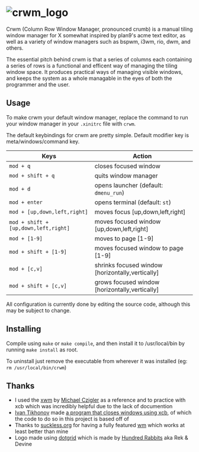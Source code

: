 # ![crwm_logo](https://user-images.githubusercontent.com/20104594/206676265-f699dbf5-7252-4c0f-9e55-e815089ea7b9.svg)

Crwm (Column Row Window Manager, pronounced crumb) is a manual tiling window manager for X somewhat inspired by plan9's acme text editor, as well as a variety of window managers such as bspwm, i3wm, rio, dwm, and others.

The essential pitch behind crwm is that a series of columns each containing a series of rows is a functional and efficent way of managing the tiling window space. It produces practical ways of managing visible windows, and keeps the system as a whole managable in the eyes of both the programmer and the user.

## Usage

To make crwm your default window manager, replace the command to run your window manager in your `.xinitrc` file with `crwm`.

The default keybindings for crwm are pretty simple. Default modifier key is meta/windows/command key.

| Keys | Action |
| --- | --- |
| `mod + q` | closes focused window
| `mod + shift + q` | quits window manager
| `mod + d` | opens launcher (default: `dmenu_run`)
| `mod + enter` | opens terminal (default: `st`)
| `mod + [up,down,left,right]` | moves focus [up,down,left,right]
| `mod + shift + [up,down,left,right]` | moves focused window [up,down,left,right]
| `mod + [1-9]` | moves to page [1-9]
| `mod + shift + [1-9]` | moves focused window to page [1-9]
| `mod + [c,v]` | shrinks focused window [horizontally,vertically]
| `mod + shift + [c,v]` | grows focused window [horizontally,vertically]

All configuration is currently done by editing the source code, although this may be subject to change.

## Installing

Compile using `make` or `make compile`, and then install it to /usr/local/bin by running `make install` as root.

To uninstall just remove the executable from wherever it was installed (eg: `rm /usr/local/bin/crwm`)

## Thanks

- I used the [xwm](https://github.com/mcpcpc/xwm) by [Michael Czigler](https://github.com/mcpcpc) as a reference and to practice with xcb which was incredibly helpful due to the lack of documention
- [Ivan Tikhonov](https://github.com/ITikhonov) made [a program that closes windows using xcb](https://github.com/ITikhonov/wm/blob/master/wmclose.c), of which the code to do so in this project is based off of
- Thanks to [suckless.org](https://suckless.org) for having a fully featured [wm](https://dwm.suckless.org/) which works at least better than mine
- Logo made using [dotgrid](https://100r.co/site/dotgrid.html) which is made by [Hundred Rabbits](https://100r.co) aka Rek & Devine
